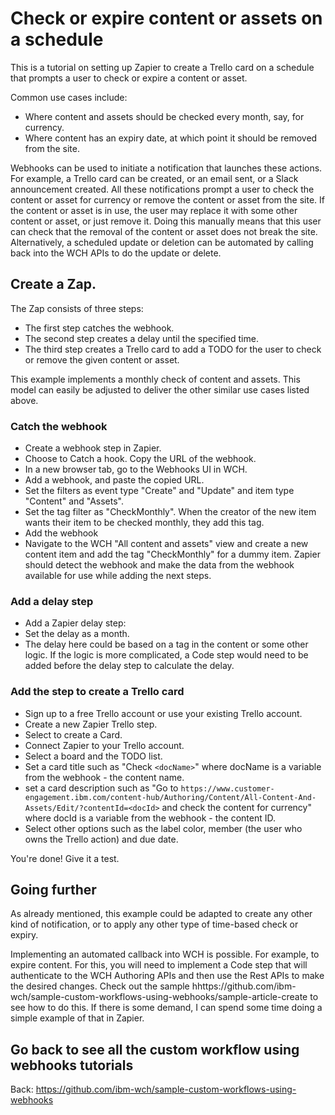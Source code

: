 # Check or expire content or assets on a schedule

This is a tutorial on setting up Zapier to create a Trello card on a schedule that prompts a user to check or expire a content or asset.

Common use cases include:
- Where content and assets should be checked every month, say, for currency.
- Where content has an expiry date, at which point it should be removed from the site.

Webhooks can be used to initiate a notification that launches these actions. For example, a Trello card can be created, or an email sent, or a Slack announcement created. All these notifications prompt a user to check the content or asset for currency or remove the content or asset from the site. If the content or asset is in use, the user may replace it with some other content or asset, or just remove it. Doing this manually means that this user can check that the removal of the content or asset does not break the site. Alternatively, a scheduled update or deletion can be automated by calling back into the WCH APIs to do the update or delete.

## Create a Zap.

The Zap consists of three steps:
- The first step catches the webhook. 
- The second step creates a delay until the specified time. 
- The third step creates a Trello card to add a TODO for the user to check or remove the given content or asset.

This example implements a monthly check of content and assets. This model can easily be adjusted to deliver the other similar use cases listed above.

### Catch the webhook

- Create a webhook step in Zapier. 
- Choose to Catch a hook. Copy the URL of the webhook.
- In a new browser tab, go to the Webhooks UI in WCH. 
- Add a webhook, and paste the copied URL.
- Set the filters as event type "Create" and "Update" and item type "Content" and "Assets".
- Set the tag filter as "CheckMonthly". When the creator of the new item wants their item to be checked monthly, they add this tag. 
- Add the webhook
- Navigate to the WCH "All content and assets" view and create a new content item and add the tag "CheckMonthly" for a dummy item. Zapier should detect the webhook and make the data from the webhook available for use while adding the next steps. 

### Add a delay step

- Add a Zapier delay step:
- Set the delay as a month.
- The delay here could be based on a tag in the content or some other logic. If the logic is more complicated, a Code step would need to be added before the delay step to calculate the delay.

### Add the step to create a Trello card

- Sign up to a free Trello account or use your existing Trello account.
- Create a new Zapier Trello step. 
- Select to create a Card.
- Connect Zapier to your Trello account. 
- Select a board and the TODO list.
- Set a card title such as "Check `<docName>`" where docName is a variable from the webhook - the content name.
- set a card description such as 
"Go to `https://www.customer-engagement.ibm.com/content-hub/Authoring/Content/All-Content-And-Assets/Edit/?contentId=<docId>` and check the content for currency" where docId is a variable from the webhook - the content ID. 
- Select other options such as the label color, member (the user who owns the Trello action) and due date.

You're done! Give it a test. 

## Going further

As already mentioned, this example could be adapted to create any other kind of notification, or to apply any other type of time-based check or expiry. 

Implementing an automated callback into WCH is possible. For example, to expire content. For this, you will need to implement a Code step that will authenticate to the WCH Authoring APIs and then use the Rest APIs to make the desired changes. Check out the sample hhttps://github.com/ibm-wch/sample-custom-workflows-using-webhooks/sample-article-create to see how to do this. If there is some demand, I can spend some time doing a simple example of that in Zapier. 

## Go back to see all the custom workflow using webhooks tutorials

Back: https://github.com/ibm-wch/sample-custom-workflows-using-webhooks
